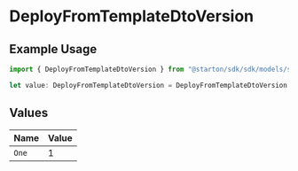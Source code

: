 # DeployFromTemplateDtoVersion

## Example Usage

```typescript
import { DeployFromTemplateDtoVersion } from "@starton/sdk/sdk/models/shared";

let value: DeployFromTemplateDtoVersion = DeployFromTemplateDtoVersion.One;
```

## Values

| Name  | Value |
| ----- | ----- |
| `One` | 1     |